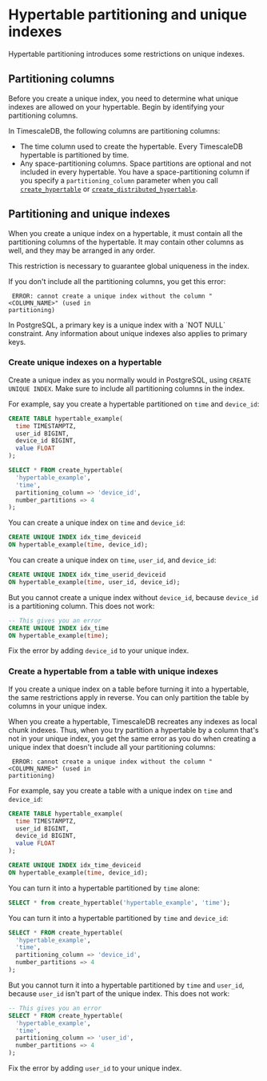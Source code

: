 # Hypertable partitioning and unique indexes
Hypertable partitioning introduces some restrictions on unique indexes.

## Partitioning columns
Before you create a unique index, you need to determine what unique indexes are allowed on your
hypertable. Begin by identifying your partitioning columns.

In TimescaleDB, the following columns are partitioning columns:
*   The time column used to create the hypertable. Every TimescaleDB hypertable
    is partitioned by time.
*   Any space-partitioning columns. Space partitions are optional and not
    included in every hypertable. You have a space-partitioning column if you
    specify a `partitioning_column` parameter when you call
    [`create_hypertable`][create_hypertable] or
    [`create_distributed_hypertable`][create_distributed_hypertable].

## Partitioning and unique indexes
When you create a unique index on a hypertable, it must contain all the
partitioning columns of the hypertable. It may contain other columns as well,
and they may be arranged in any order.

This restriction is necessary to guarantee global uniqueness in the index.
<!--TODO: PR for link destination to be merged
For more information, see the section on [indexes in hypertables][local-indexes].
-->

If you don't include all the partitioning columns, you get this error:
```
 ERROR: cannot create a unique index without the column "<COLUMN_NAME>" (used in
partitioning) 
```

<highlight type="note">
In PostgreSQL, a primary key is a unique index with a `NOT NULL` constraint.
Any information about unique indexes also applies to primary keys.
</highlight>

### Create unique indexes on a hypertable
Create a unique index as you normally would in PostgreSQL, using `CREATE UNIQUE
INDEX`. Make sure to include all partitioning columns in the index.

For example, say you create a hypertable partitioned on `time` and
`device_id`:
```sql
CREATE TABLE hypertable_example(
  time TIMESTAMPTZ,
  user_id BIGINT,
  device_id BIGINT,
  value FLOAT
);

SELECT * FROM create_hypertable(
  'hypertable_example',
  'time',
  partitioning_column => 'device_id',
  number_partitions => 4
);
```

You can create a unique index on `time` and `device_id`:
```sql
CREATE UNIQUE INDEX idx_time_deviceid
ON hypertable_example(time, device_id);
```

You can create a unique index on `time`, `user_id`, and `device_id`:
```sql
CREATE UNIQUE INDEX idx_time_userid_deviceid
ON hypertable_example(time, user_id, device_id);
```

But you cannot create a unique index without `device_id`, because `device_id` is
a partitioning column. This does not work:
```sql
-- This gives you an error
CREATE UNIQUE INDEX idx_time
ON hypertable_example(time);
```

Fix the error by adding `device_id` to your unique index.

### Create a hypertable from a table with unique indexes
If you create a unique index on a table before turning it into a hypertable, the
same restrictions apply in reverse. You can only partition the table by columns
in your unique index.

When you create a hypertable, TimescaleDB recreates any indexes as local chunk
indexes. Thus, when you try partition a hypertable by a column that's not in
your unique index, you get the same error as you do when creating a unique index
that doesn't include all your partitioning columns:
```
 ERROR: cannot create a unique index without the column "<COLUMN_NAME>" (used in
partitioning) 
```

For example, say you create a table with a unique index on `time` and
`device_id`:
```sql
CREATE TABLE hypertable_example(
  time TIMESTAMPTZ,
  user_id BIGINT,
  device_id BIGINT,
  value FLOAT
);

CREATE UNIQUE INDEX idx_time_deviceid
ON hypertable_example(time, device_id);
```

You can turn it into a hypertable partitioned by `time` alone:
```sql
SELECT * from create_hypertable('hypertable_example', 'time');
```

You can turn it into a hypertable partitioned by `time` and `device_id`:
```sql
SELECT * FROM create_hypertable(
  'hypertable_example',
  'time',
  partitioning_column => 'device_id',
  number_partitions => 4
);
```

But you cannot turn it into a hypertable partitioned by `time` and `user_id`,
because `user_id` isn't part of the unique index. This does not work:
```sql
-- This gives you an error
SELECT * FROM create_hypertable(
  'hypertable_example',
  'time',
  partitioning_column => 'user_id',
  number_partitions => 4
);
```

Fix the error by adding `user_id` to your unique index.

[create_hypertable]: /api/:currentVersion:/hypertable/create_hypertable/
[create_distributed_hypertable]: /api/:currentVersion:/distributed-hypertables/create_distributed_hypertable/